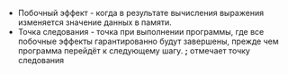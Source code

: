 - Побочный эффект - когда в результате вычисления выражения изменяется значение данных в памяти.
- Точка следования - точка при выполнении программы, где все побочные эффекты гарантированно будут завершены, прежде чем программа перейдёт к следующему шагу.
	__;__ отмечает точку следования
